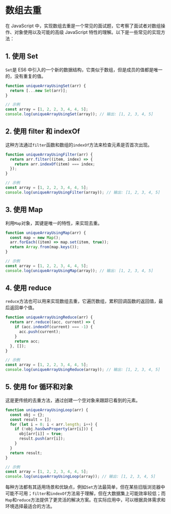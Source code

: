 # 数组去重

在 JavaScript 中，实现数组去重是一个常见的面试题，它考察了面试者对数组操作、对象使用以及可能的高级 JavaScript 特性的理解。以下是一些常见的实现方法：

## 1. 使用 Set

`Set`是 ES6 中引入的一个新的数据结构，它类似于数组，但是成员的值都是唯一的，没有重复的值。

```javascript
function uniqueArrayUsingSet(arr) {
  return [...new Set(arr)];
}

// 示例
const array = [1, 2, 2, 3, 4, 4, 5];
console.log(uniqueArrayUsingSet(array)); // 输出: [1, 2, 3, 4, 5]
```

## 2. 使用 filter 和 indexOf

这种方法通过`filter`函数和数组的`indexOf`方法来检查元素是否首次出现。

```javascript
function uniqueArrayUsingFilter(arr) {
  return arr.filter((item, index) => {
    return arr.indexOf(item) === index;
  });
}

// 示例
const array = [1, 2, 2, 3, 4, 4, 5];
console.log(uniqueArrayUsingFilter(array)); // 输出: [1, 2, 3, 4, 5]
```

## 3. 使用 Map

利用`Map`对象，其键是唯一的特性，来实现去重。

```javascript
function uniqueArrayUsingMap(arr) {
  const map = new Map();
  arr.forEach((item) => map.set(item, true));
  return Array.from(map.keys());
}

// 示例
const array = [1, 2, 2, 3, 4, 4, 5];
console.log(uniqueArrayUsingMap(array)); // 输出: [1, 2, 3, 4, 5]
```

## 4. 使用 reduce

`reduce`方法也可以用来实现数组去重，它遍历数组，累积回调函数的返回值，最后返回单个值。

```javascript
function uniqueArrayUsingReduce(arr) {
  return arr.reduce((acc, current) => {
    if (acc.indexOf(current) === -1) {
      acc.push(current);
    }
    return acc;
  }, []);
}

// 示例
const array = [1, 2, 2, 3, 4, 4, 5];
console.log(uniqueArrayUsingReduce(array)); // 输出: [1, 2, 3, 4, 5]
```

## 5. 使用 for 循环和对象

这是更传统的去重方法，通过创建一个空对象来跟踪已看到的元素。

```javascript
function uniqueArrayUsingLoop(arr) {
  const obj = {};
  const result = [];
  for (let i = 0; i < arr.length; i++) {
    if (!obj.hasOwnProperty(arr[i])) {
      obj[arr[i]] = true;
      result.push(arr[i]);
    }
  }
  return result;
}

// 示例
const array = [1, 2, 2, 3, 4, 4, 5];
console.log(uniqueArrayUsingLoop(array)); // 输出: [1, 2, 3, 4, 5]
```

每种方法都有其适用场景和优缺点，例如`Set`方法最简单，但在某些旧版浏览器中可能不可用；`filter`和`indexOf`方法易于理解，但在大数据集上可能效率较低；而`Map`和`reduce`方法提供了更灵活的解决方案。在实际应用中，可以根据具体需求和环境选择最适合的方法。
